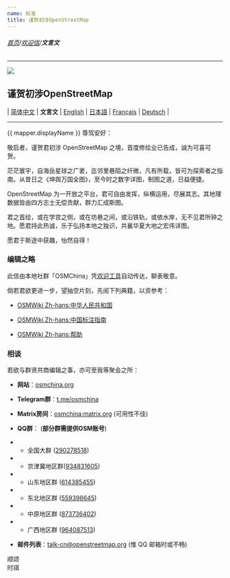 ```yaml
---
name: 标准
title: 谨贺初涉OpenStreetMap
---
```


###### [首页](../../../README.md)/[欢迎信](../welcome_letter.md)/**文言文**

<hr/>

![](https://osmchina.oss-accelerate.aliyuncs.com/static/probe.homepage.pages.welcome.default.zh-classical.jpg)

## 谨贺初涉OpenStreetMap

| [简体中文](https://osmchina.org/pages/welcome/default/zh-Hans.html) | **文言文** | [English](https://osmchina.org/pages/welcome/default/en.html) | [日本語](https://osmchina.org/pages/welcome/default/ja.html) | [Français](https://osmchina.org/pages/welcome/default/fr.html) | [Deutsch](https://osmchina.org/pages/welcome/default/de.html) |

<hr/>

{{ mapper.displayName }} 尊驾安好：

敬启者，谨贺君初涉 OpenStreetMap 之境，首度修绘业已告成，诚为可喜可贺。

茫茫寰宇，自海岳星球之广袤，迄邻里巷陌之纤微，凡有所载，皆可为探索者之指南。从昔日之《坤舆万国全图》，至今时之数字详图，制图之道，日益便捷。

OpenStreetMap 为一开放之平台，君可自由发挥，纵横运用，尽展其志。其地理数据皆由四方志士无偿贡献，群力汇成斯图。

君之首绘，或在学宫之侧，或在坊巷之间，或沿铁轨，或依水岸，无不见君所钟之地。愿君持此热诚，乐于弘扬本地之独识，共襄华夏大地之宏伟详图。

愿君于斯途中获趣，怡然自得！

### 编辑之略

此信由本地社群「OSMChina」凭[欢迎工具](https://welcome.osm.be/?l=zh_CN)自动传达，聊表敬意。

倘若君欲更进一步，望抽空片刻，先阅下列典籍，以资参考：

* [OSMWiki Zh-hans:中华人民共和国](https://wiki.openstreetmap.org/wiki/Zh-hans:%E4%B8%AD%E5%8D%8E%E4%BA%BA%E6%B0%91%E5%85%B1%E5%92%8C%E5%9B%BD)

* [OSMWiki Zh-hans:中国标注指南](https://wiki.openstreetmap.org/wiki/Zh-hans:%E4%B8%AD%E5%9B%BD%E6%A0%87%E6%B3%A8%E6%8C%87%E5%8D%97)

* [OSMWiki Zh-hans:帮助](https://wiki.openstreetmap.org/wiki/Zh-hans:%E5%B8%AE%E5%8A%A9)

### 相谈

若欲与群贤共商编辑之事，亦可至我等聚会之所：

* **网站**：[osmchina.org](https://osmchina.org)

* **Telegram群**：[t.me/osmchina](https://t.me/osmchina)

* **Matrix房间**：[osmchina:matrix.org](https://matrix.to/#/#osmchina:matrix.org) (可用性不佳)

* **QQ群**： (**部分群需提供OSM账号**)
* * 全国大群 ([290278518](https://jq.qq.com/?_wv=1027&k=m2gOM4h3))
* * 京津冀地区群([934831605](https://jq.qq.com/?_wv=1027&k=96zzMIMd))
* * 山东地区群 ([614385455](http://qm.qq.com/cgi-bin/qm/qr?_wv=1027&k=4sl7GwgEK0Ob4qfOxCEqclHLEPkTYf79&authKey=kDSWFzYoN3srT6MGtmujZ20R3f1jjSd%2BKpD0bTwovTrOPTSFoCwikEVX9KeKif9R&noverify=0&group_code=614385455))
* * 东北地区群 ([559398645](http://qm.qq.com/cgi-bin/qm/qr?_wv=1027&k=UNAmCJw1pRME0sToEMeUx6pFWUJJ8T3I&authKey=2mBNe9F80qvAcqAKmPIdiSXEMUOV4Oht0V9LsGehKYDNJamtgepk70MJU54sv3pu&noverify=0&group_code=559398645))
* * 中原地区群 ([873736402](http://qm.qq.com/cgi-bin/qm/qr?_wv=1027&k=jx9XzjHpvsHeHxXOEYC18V6WZm4-6pWY&authKey=lfqs%2F0SQnupaz4zdG1Fx2FAnhgnKeAaBNI0OpU926YkaIHj%2BTIzhpJHIj8QG9n1P&noverify=0&group_code=873736402))
* * 广西地区群 ([964087513](https://qm.qq.com/cgi-bin/qm/qr?authKey=bcFVN6S8EtwqivuUxsvJIDZ32ab91FfzEL0jmZKSAeZe59iF%2FHEX7wZW6npwM6vb&k=ZozVOSUji4agpR3CLj8f6bmxjR3PGpaf&noverify=0&group_code=964087513))

* **邮件列表**：[talk-cn@openstreetmap.org](mailto:talk-cn@openstreetmap.org) (惟 QQ 邮箱时或不畅)

 顺颂<br/>
时祺

